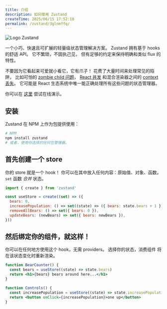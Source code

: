 ```yaml
---
title: 介绍
description: 如何使用 Zustand
createTime: 2025/06/15 17:52:18
permalink: /zustand/3glnmffq/
---
```


<div class="flex justify-center mb-4">
  <img src="/notes/zustand/bear.jpg" alt="Logo Zustand" />
</div>

一个小巧、快速且可扩展的轻量级状态管理解决方案。
Zustand 拥有基于 hooks 的舒适 API。
它不繁琐，不固执己见，
但有足够的约定来保持明确和类似 flux 的特性。

不要因为它看起来可爱就小看它，它有爪子！
花费了大量时间来处理常见的陷阱，
比如可怕的 [zombie child 问题]，
[React 并发] 和混合渲染器之间的 [context 丢失]。
它可能是 React 生态系统中唯一能正确处理所有这些问题的状态管理器。

你可以在 [这里](https://codesandbox.io/s/dazzling-moon-itop4) 尝试在线演示。

[zombie child 问题]: https://react-redux.js.org/api/hooks#stale-props-and-zombie-children
[react 并发]: https://github.com/bvaughn/rfcs/blob/useMutableSource/text/0000-use-mutable-source.md
[context 丢失]: https://github.com/facebook/react/issues/13332

## 安装

Zustand 在 NPM 上作为包提供使用：

```bash
# NPM
npm install zustand
# 或者，使用你选择的任何包管理器。
```

## 首先创建一个 store

你的 store 就是一个 hook！
你可以在其中放入任何内容：原始值、对象、函数。
`set` 函数 _合并_ 状态。

```js
import { create } from 'zustand'

const useStore = create((set) => ({
  bears: 0,
  increasePopulation: () => set((state) => ({ bears: state.bears + 1 })),
  removeAllBears: () => set({ bears: 0 }),
  updateBears: (newBears) => set({ bears: newBears }),
}))
```

## 然后绑定你的组件，就这样！

你可以在任何地方使用这个 hook，无需 providers。
选择你的状态，消费组件
将在该状态变化时重新渲染。

```jsx
function BearCounter() {
  const bears = useStore((state) => state.bears)
  return <h1>{bears} bears around here...</h1>
}

function Controls() {
  const increasePopulation = useStore((state) => state.increasePopulation)
  return <button onClick={increasePopulation}>one up</button>
}
```
